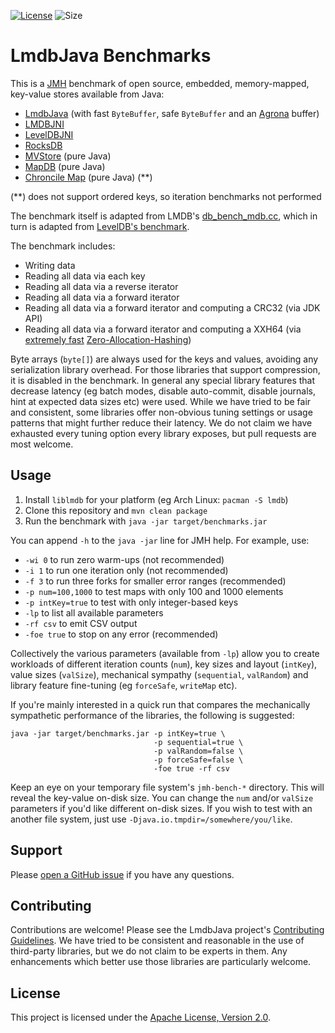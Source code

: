 [![License](https://img.shields.io/hexpm/l/plug.svg?maxAge=2592000)](http://www.apache.org/licenses/LICENSE-2.0.txt)
![Size](https://reposs.herokuapp.com/?path=lmdbjava/benchmarks)

# LmdbJava Benchmarks

This is a [JMH](http://openjdk.java.net/projects/code-tools/jmh/) benchmark
of open source, embedded, memory-mapped, key-value stores available from Java:

* [LmdbJava](https://github.com/lmdbjava/lmdbjava) (with fast `ByteBuffer`, safe
  `ByteBuffer` and an [Agrona](https://github.com/real-logic/Agrona) buffer)
* [LMDBJNI](https://github.com/deephacks/lmdbjni)
* [LevelDBJNI](https://github.com/fusesource/leveldbjni)
* [RocksDB](http://rocksdb.org/)
* [MVStore](http://h2database.com/html/mvstore.html) (pure Java)
* [MapDB](http://www.mapdb.org/) (pure Java)
* [Chroncile Map](https://github.com/OpenHFT/Chronicle-Map) (pure Java) (**)

(**) does not support ordered keys, so iteration benchmarks not performed

The benchmark itself is adapted from LMDB's
[db_bench_mdb.cc](http://lmdb.tech/bench/microbench/db_bench_mdb.cc), which in
turn is adapted from
[LevelDB's benchmark](https://github.com/google/leveldb/blob/master/db/db_bench.cc).

The benchmark includes:

* Writing data
* Reading all data via each key
* Reading all data via a reverse iterator
* Reading all data via a forward iterator
* Reading all data via a forward iterator and computing a CRC32 (via JDK API)
* Reading all data via a forward iterator and computing a XXH64
  (via [extremely fast](https://github.com/benalexau/hash-bench)
  [Zero-Allocation-Hashing](https://github.com/OpenHFT/Zero-Allocation-Hashing))

Byte arrays (`byte[]`) are always used for the keys and values, avoiding any
serialization library overhead. For those libraries that support compression,
it is disabled in the benchmark. In general any special library features that
decrease latency (eg batch modes, disable auto-commit, disable journals,
hint at expected data sizes etc) were used. While we have tried to be fair and
consistent, some libraries offer non-obvious tuning settings or usage patterns
that might further reduce their latency. We do not claim we have exhausted
every tuning option every library exposes, but pull requests are most welcome.

## Usage

1. Install `liblmdb` for your platform (eg Arch Linux: `pacman -S lmdb`)
2. Clone this repository and `mvn clean package`
3. Run the benchmark with `java -jar target/benchmarks.jar`

You can append ``-h`` to the ``java -jar`` line for JMH help. For example, use:

  * ``-wi 0`` to run zero warm-ups (not recommended)
  * ``-i 1`` to run one iteration only (not recommended)
  * ``-f 3`` to run three forks for smaller error ranges (recommended)
  * ``-p num=100,1000`` to test maps with only 100 and 1000 elements
  * ``-p intKey=true`` to test with only integer-based keys
  * ``-lp`` to list all available parameters
  * ``-rf csv`` to emit CSV output
  * ``-foe true`` to stop on any error (recommended)

Collectively the various parameters (available from `-lp`) allow you to create
workloads of different iteration counts (`num`), key sizes and layout (`intKey`),
value sizes (`valSize`), mechanical sympathy (`sequential`, `valRandom`) and
library feature fine-tuning (eg `forceSafe`, `writeMap` etc).

If you're mainly interested in a quick run that compares the mechanically
sympathetic performance of the libraries, the following is suggested:

    java -jar target/benchmarks.jar -p intKey=true \
                                    -p sequential=true \
                                    -p valRandom=false \
                                    -p forceSafe=false \
                                    -foe true -rf csv

Keep an eye on your temporary file system's `jmh-bench-*` directory. This will
reveal the key-value on-disk size. You can change the `num` and/or `valSize`
parameters if you'd like different on-disk sizes. If you wish to test with an
another file system, just use `-Djava.io.tmpdir=/somewhere/you/like`.

## Support

Please [open a GitHub issue](https://github.com/lmdbjava/benchmarks/issues)
if you have any questions.

## Contributing

Contributions are welcome! Please see the LmdbJava project's
[Contributing Guidelines](https://github.com/lmdbjava/lmdbjava/blob/master/CONTRIBUTING.md).
We have tried to be consistent and reasonable in the use of third-party
libraries, but we do not claim to be experts in them. Any enhancements which
better use those libraries are particularly welcome.

## License

This project is licensed under the
[Apache License, Version 2.0](http://www.apache.org/licenses/LICENSE-2.0.html).
